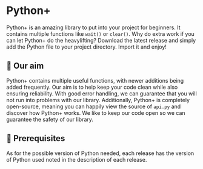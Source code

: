 # Python+
Python+ is an amazing library to put into your project for beginners. It contains multiple functions like `wait()` or `clear()`.
Why do extra work if you can let Python+ do the heavylifting? Download the latest release and simply add the Python file to your project directory. Import it and enjoy!

## 🎯 Our aim
Python+ contains multiple useful functions, with newer additions being added frequently. Our aim is to help keep your code clean while also ensuring reliability. With good error handling, we can guarantee that you will not run into problems with our library.
Additionally, Python+ is completely open-source, meaning you can happily view the source of `api.py` and discover how Python+ works.
We like to keep our code open so we can guarantee the safety of our library.

## 📃 Prerequisites
As for the possible version of Python needed, each release has the version of Python used noted in the description of each release.
